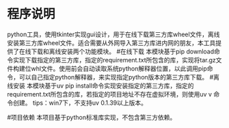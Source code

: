 # 程序说明
python工具，使用tkinter实现gui设计，用于在线下载第三方库wheel文件，离线安装第三方库wheel文件。适合需要从外网导入第三方库进内网的朋友，本工具提供了在线下载和离线安装两个功能模块。
#在线下载
本模块基于pip download命令实现下载指定的第三方库，指定的requirement.txt所包含的库，实现将tar.gz文件构建位whl文件。使用前会自动读取系统python解释器位置，以此调用pip命令，可以自己指定python解释器，来实现指定python版本的第三方库下载。
#离线安装
本模块基于uv pip install命令实现安装指定的第三方库，指定的requirement.txt所包含的库，若指定的项目地址不存在虚拟环境，则使用uv v 命令创建。
tips：win7下，不支持uv 0.1.39以上版本。

#项目依赖
本项目基于python标准库实现，不包含第三方依赖。

